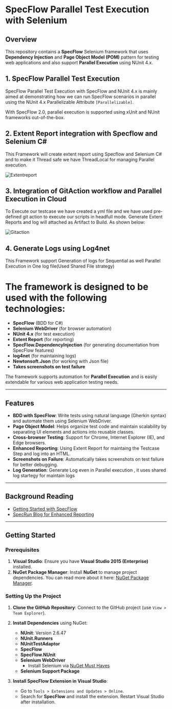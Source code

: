 # SpecFlow Parallel Test Execution with Selenium

## Overview

This repository contains a **SpecFlow** Selenium framework that uses **Dependency Injection** and **Page Object Model (POM)** pattern for testing web applications and also support **Parallel Execution**  using NUnit 4.x. 

## 1. SpecFlow Parallel Test Execution

SpecFlow Parallel Test Execution with SpecFlow and NUnit 4.x is mainly aimed at demonstrating how we can run SpecFlow scenarios in parallel using the NUnit 4.x Parallelizable Attribute `[Parallelizable]`.

With SpecFlow 2.0, parallel execution is supported using xUnit and NUnit frameworks out-of-the-box.

## 2. Extent Report integration with Specflow and Selenium C#

This Framework will create extent report using Specflow and Selenium C# and to make it Thread safe we have ThreadLocal for managing Parallel execution.

![Extentreport](https://github.com/user-attachments/assets/ce852d69-70e2-4dd9-bff5-4913243aecc7)

## 3. Integration of GitAction workflow and Parallel Execution in Cloud 

To Execute our testcase we have created a yml file and we have used pre-defined git action to execute our scripts in headfull mode.
Generate Extent Reports and log will attached as Artifact to Build. As shown below:

![Gitaction](https://github.com/user-attachments/assets/e950586f-0304-43e4-8ab3-c36af155817e)

## 4. Generate Logs using Log4net

This Framework support Generation of logs for Sequential as well Parallel Execution in One log file(Used Shared File strategy)


# The framework is designed to be used with the following technologies:
- **SpecFlow** (BDD for C#)
- **Selenium WebDriver** (for browser automation)
- **NUnit 4.x** (for test execution)
- **Extent Report** (for reporting)
- **SpecFlow.DependencyInjection** (for generating documentation from SpecFlow features)
- **log4net** (for maintaining logs)
- **Newtonsoft.Json** (for working with Json file)
- **Takes screenshots on test failure**

The framework supports automation for **Parallel Execution** and is easily extendable for various web application testing needs.

---

## Features

- **BDD with SpecFlow**: Write tests using natural language (Gherkin syntax) and automate them using Selenium WebDriver.
- **Page Object Model**: Helps organize test code and maintain scalability by separating UI elements and actions into reusable classes.
- **Cross-browser Testing**: Support for Chrome, Internet Explorer (IE), and Edge browsers.
- **Enhanced Reporting**: Using Extent Report for maintaing the Testcase Step and log into an HTML.
- **Screenshots on Failure**: Automatically takes screenshots on test failure for better debugging.
- **Log Generation**: Generate Log even in Parallel execution , it uses shared log startegy for maintain logs

---

## Background Reading

- [Getting Started with SpecFlow](http://ralucasuditu-softwaretesting.blogspot.co.uk/2015/06/write-your-first-test-with-specflow-and.html?m=1)
- [SpecRun Blog for Enhanced Reporting](http://tech.opentable.co.uk/blog/2013/06/07/getting-started-with-specrun/)
  
---

## Getting Started

### Prerequisites

1. **Visual Studio**: Ensure you have **Visual Studio 2015 (Enterprise)** installed.
2. **NuGet Package Manager**: Install **NuGet** to manage project dependencies. You can read more about it here: [NuGet Package Manager](http://docs.nuget.org/consume/package-manager-dialog#managing-packages-for-the-solution).

### Setting Up the Project

1. **Clone the GitHub Repository**: Connect to the GitHub project (use `View > Team Explorer`).
2. **Install Dependencies** using NuGet:
   - **NUnit**: Version 2.6.47
   - **NUnit.Runners**
   - **NUnitTestAdaptor**
   - **SpecFlow**
   - **SpecFlow.NUnit**
   - **Selenium WebDriver**
     - Install Selenium via [NuGet Must Haves](http://nugetmusthaves.com/Tag/selenium)
   - **Selenium Support Package**

3. **Install SpecFlow Extension in Visual Studio**:
   - Go to `Tools > Extensions and Updates > Online`.
   - Search for **SpecFlow** and install the extension. Restart Visual Studio after installation.




